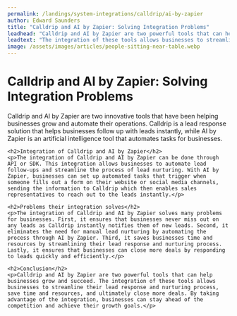 ```yaml
---
permalink: /landings/system-integrations/calldrip/ai-by-zapier
author: Edward Saunders
title: "Calldrip and AI by Zapier: Solving Integration Problems"
leadhead: "Calldrip and AI by Zapier are two powerful tools that can help businesses grow and succeed"
leadtext: "The integration of these tools allows businesses to streamline their lead response and nurturing process, save time and resources, and ultimately close more deals. By taking advantage of the integration, businesses can stay ahead of the competition and achieve their growth goals."
image: /assets/images/articles/people-sitting-near-table.webp
---
```

<div class="arttext">	<h1>Calldrip and AI by Zapier: Solving Integration Problems</h1>
	<p>Calldrip and AI by Zapier are two innovative tools that have been helping businesses grow and automate their operations. Calldrip is a lead response solution that helps businesses follow up with leads instantly, while AI by Zapier is an artificial intelligence tool that automates tasks for businesses.</p>

	<h2>Integration of Calldrip and AI by Zapier</h2>
	<p>The integration of Calldrip and AI by Zapier can be done through API or SDK. This integration allows businesses to automate lead follow-ups and streamline the process of lead nurturing. With AI by Zapier, businesses can set up automated tasks that trigger when someone fills out a form on their website or social media channels, sending the information to Calldrip which then enables sales representatives to reach out to the leads instantly.</p>

	<h2>Problems their integration solves</h2>
	<p>The integration of Calldrip and AI by Zapier solves many problems for businesses. First, it ensures that businesses never miss out on any leads as Calldrip instantly notifies them of new leads. Second, it eliminates the need for manual lead nurturing by automating the process through AI by Zapier. Third, it saves businesses time and resources by streamlining their lead response and nurturing process. Lastly, it ensures that businesses can close more deals by responding to leads quickly and efficiently.</p>

	<h2>Conclusion</h2>
	<p>Calldrip and AI by Zapier are two powerful tools that can help businesses grow and succeed. The integration of these tools allows businesses to streamline their lead response and nurturing process, save time and resources, and ultimately close more deals. By taking advantage of the integration, businesses can stay ahead of the competition and achieve their growth goals.</p>
</div>
